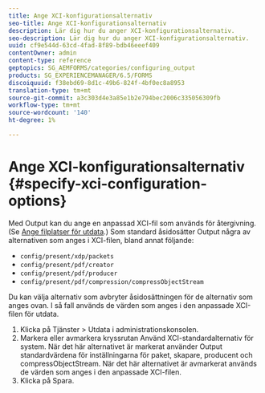 ```yaml
---
title: Ange XCI-konfigurationsalternativ
seo-title: Ange XCI-konfigurationsalternativ
description: Lär dig hur du anger XCI-konfigurationsalternativ.
seo-description: Lär dig hur du anger XCI-konfigurationsalternativ.
uuid: cf9e544d-63cd-4fad-8f89-bdb46eeef409
contentOwner: admin
content-type: reference
geptopics: SG_AEMFORMS/categories/configuring_output
products: SG_EXPERIENCEMANAGER/6.5/FORMS
discoiquuid: f38ebd69-8d1c-49b6-824f-4bf0ec8a8953
translation-type: tm+mt
source-git-commit: a3c303d4e3a85e1b2e794bec2006c335056309fb
workflow-type: tm+mt
source-wordcount: '140'
ht-degree: 1%

---
```



# Ange XCI-konfigurationsalternativ {#specify-xci-configuration-options}

Med Output kan du ange en anpassad XCI-fil som används för återgivning. (Se [Ange filplatser för utdata](/help/forms/using/admin-help/specify-file-locations-output.md#specify-file-locations-for-output).) Som standard åsidosätter Output några av alternativen som anges i XCI-filen, bland annat följande:

* `config/present/xdp/packets`
* `config/present/pdf/creator`
* `config/present/pdf/producer`
* `config/present/pdf/compression/compressObjectStream`

Du kan välja alternativ som avbryter åsidosättningen för de alternativ som anges ovan. I så fall används de värden som anges i den anpassade XCI-filen för utdata.

1. Klicka på Tjänster > Utdata i administrationskonsolen.
1. Markera eller avmarkera kryssrutan Använd XCI-standardalternativ för system. När det här alternativet är markerat använder Output standardvärdena för inställningarna för paket, skapare, producent och compressObjectStream. När det här alternativet är avmarkerat används de värden som anges i den anpassade XCI-filen.
1. Klicka på Spara.

